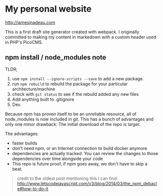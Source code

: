 My personal website
===
http://jamesjnadeau.com

This is a first draft site generator created with webpack. I originally committed to making my content in markedown with a custom header used in PHP's PicoCMS.

## npm install / node_modules note

TLDR;

  1. use `npm install --ignore-scripts --save` to add a new package.
  2. run `npm rebuild` to rebuild the package for your particular architecture/machine
  3. check with `git status` to see if the rebuild added any new files
  4. Add anything built to .gitignore
  5. Dev.

Because npm has proven itself to be an unreliable resource, all of node_modules is now
included in git. This has a bunch of advantages and only one minor drawback:
The initial download of the repo is larger.

The advantages:
- faster builds
- don't need npm, or an Internet connection to build docker anymore
- dependencies are actually tracked. You can review the changes to those dependencies over time alongside your code  
- This repo is future proof, if npm goes away, we don't have to skip a beat.

> credit to the oldest post mentioning this I can find:  http://www.letscodejavascript.com/v3/blog/2014/03/the_npm_debacle#how-to-do-it
